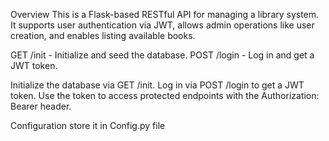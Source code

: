 Overview
This is a Flask-based RESTful API for managing a library system. It supports user authentication via JWT, allows admin operations like user creation, and enables listing available books.

GET /init - Initialize and seed the database.
POST /login - Log in and get a JWT token.

Initialize the database via GET /init.
Log in via POST /login to get a JWT token.
Use the token to access protected endpoints with the Authorization: Bearer <token> header.

Configuration store it in Config.py file